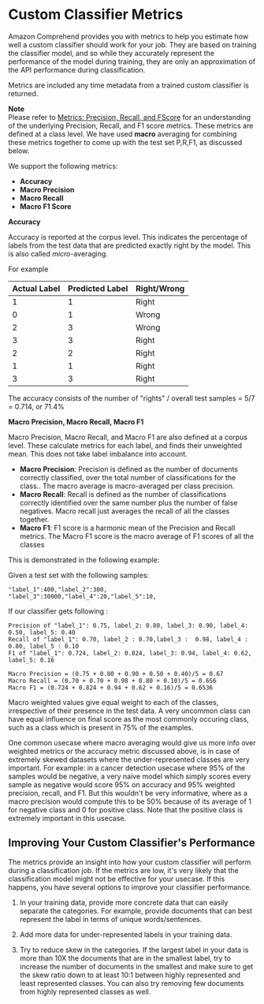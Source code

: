 # Custom Classifier Metrics<a name="cer-doc-class"></a>

Amazon Comprehend provides you with metrics to help you estimate how well a custom classifier should work for your job\. They are based on training the classifier model, and so while they accurately represent the performance of the model during training, they are only an approximation of the API performance during classification\. 

Metrics are included any time metadata from a trained custom classifier is returned\. 

**Note**  
Please refer to [Metrics: Precision, Recall, and FScore](https://scikit-learn.org/stable/modules/generated/sklearn.metrics.precision_recall_fscore_support.html) for an understanding of the underlying Precision, Recall, and F1 score metrics\. These metrics are defined at a class level\. We have used **macro** averaging for combining these metrics together to come up with the test set P,R,F1, as discussed below\.

We support the following metrics: 
+ **Accuracy**
+ **Macro Precision**
+ **Macro Recall**
+ **Macro F1 Score**

**Accuracy**

Accuracy is reported at the corpus level\. This indicates the percentage of labels from the test data that are predicted exactly right by the model\. This is also called *micro*\-averaging\. 

For example


| Actual Label | Predicted Label | Right/Wrong | 
| --- | --- | --- | 
|  1  |  1  |  Right  | 
|  0  |  1  |  Wrong  | 
|  2  |  3  |  Wrong  | 
|  3  |  3  |  Right  | 
|  2  |  2  |  Right  | 
|  1  |  1  |  Right  | 
|  3  |  3  |  Right  | 

The accuracy consists of the number of "rights" / overall test samples = 5/7 = 0\.714, or 71\.4%

**Macro Precision, Macro Recall, Macro F1**

Macro Precision, Macro Recall, and Macro F1 are also defined at a corpus level\. These calculate metrics for each label, and finds their unweighted mean\. This does not take label imbalance into account\.
+ **Macro Precision**: Precision is defined as the number of documents correctly classified, over the total number of classifications for the class\.\. The macro average is macro\-averaged per class precision\.
+ **Macro Recall**: Recall is defined as the number of classifications correctly identified over the same number plus the number of false negatives\. Macro recall just averages the recall of all the classes together\.
+ **Macro F1**: F1 score is a harmonic mean of the Precision and Recall metrics\. The Macro F1 score is the macro average of F1 scores of all the classes

This is demonstrated in the following example:

Given a test set with the following samples:

```
"label_1":400,"label_2":300, "label_3":30000,"label_4":20,"label_5":10,
```

If our classifier gets following :

```
Precision of "label_1": 0.75, label_2: 0.80, label_3: 0.90, label_4: 0.50, label_5: 0.40
Recall of "label_1": 0.70, label_2 : 0.70,label_3 :  0.98, label_4 : 0.80, label_5 : 0.10
F1 of "label_1": 0.724, label_2: 0.824, label_3: 0.94, label_4: 0.62, label_5: 0.16

Macro Precision = (0.75 + 0.80 + 0.90 + 0.50 + 0.40)/5 = 0.67
Macro Recall = (0.70 + 0.70 + 0.98 + 0.80 + 0.10)/5 = 0.656
Macro F1 = (0.724 + 0.824 + 0.94 + 0.62 + 0.16)/5 = 0.6536
```

Macro weighted values give equal weight to each of the classes, irrespective of their presence in the test data\. A very uncommon class can have equal influence on final score as the most commonly occuring class, such as a class which is present in 75% of the examples\.

One common usecase where macro averaging would give us more info over weighted metrics or the accuracy metric discussed above, is in case of extremely skewed datasets where the under\-represented classes are very important\. For example: in a cancer detection usecase where 95% of the samples would be negative, a very naive model which simply scores every sample as negative would score 95% on accuracy and 95% weighted precision, recall, and F1\. But this wouldn't be very informative, where as a macro precision would compute this to be 50% because of its average of 1 for negative class and 0 for positive class\. Note that the positive class is extremely important in this usecase\. 

## Improving Your Custom Classifier's Performance<a name="improving-metrics-doc"></a>

The metrics provide an insight into how your custom classifier will perform during a classification job\. If the metrics are low, it's very likely that the classification model might not be effective for your usecase\. If this happens, you have several options to improve your classifier performance\.

1. In your training data, provide more concrete data that can easily separate the categories\. For example, provide documents that can best represent the label in terms of unique words/sentences\. 

1. Add more data for under\-represented labels in your training data\.

1. Try to reduce skew in the categories\. If the largest label in your data is more than 10X the documents that are in the smallest label, try to increase the number of documents in the smallest and make sure to get the skew ratio down to at least 10:1 between highly represented and least represented classes\. You can also try removing few documents from highly represented classes as well\.
